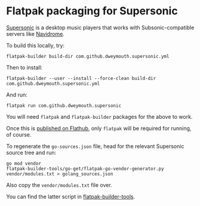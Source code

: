 # Flatpak packaging for Supersonic

[Supersonic](https://github.com/dweymouth/supersonic/) is a desktop music players that works with
Subsonic-compatible servers like [Navidrome](https://www.navidrome.org/about/).

To build this locally, try:

    flatpak-builder build-dir com.github.dweymouth.supersonic.yml

Then to install:

    flatpak-builder --user --install --force-clean build-dir com.github.dweymouth.supersonic.yml

And run:

    flatpak run com.github.dweymouth.supersonic

You will need `flatpak` and `flatpak-builder` packages for the above
to work.

Once this is [published on Flathub](https://discourse.flathub.org/t/supersonic-lightweight-cross-platform-desktop-client-for-subsonic-music-servers/3984/), only `flatpak` will be
required for running, of course.

To regenerate the `go-sources.json` file, head for the relevant
Supersonic source tree and run:

    go mod vendor
    flatpak-builder-tools/go-get/flatpak-go-vendor-generator.py vendor/modules.txt > golang_sources.json

Also copy the `vendor/modules.txt` file over.

You can find the latter script in [flatpak-builder-tools](https://github.com/flatpak/flatpak-builder-tools/tree/master/go-get).

